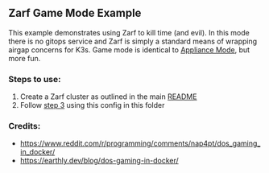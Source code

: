 ## Zarf Game Mode Example

This example demonstrates using Zarf to kill time (and evil).  In this mode there is no gitops service and Zarf is simply a standard means of wrapping airgap concerns for K3s.  Game mode is identical to [Appliance Mode](../appliance/README.md), but more fun.

### Steps to use:
1. Create a Zarf cluster as outlined in the main [README](../../README.md#2-create-the-zarf-cluster)
2. Follow [step 3](../../README.md#3-add-resources-to-the-zarf-cluster) using this config in this folder

### Credits:
 - https://www.reddit.com/r/programming/comments/nap4pt/dos_gaming_in_docker/
 - https://earthly.dev/blog/dos-gaming-in-docker/
